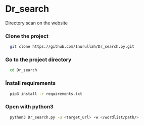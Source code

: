 # Dr_search
 
Directory scan on the website



<h3>Clone the project</h3>

```bash
  git clone https://github.com/1nurullah/Dr_search.py.git
```

<h3>Go to the project directory</h3>

```bash
  cd Dr_search
```

<h3>İnstall requirements</h3>

```bash
  pip3 install -r requirements.txt
```

<h3>Open with python3</h3>

```bash
  python3 Dr_search.py -u <target_url> -w </wordlist/path/>
```

